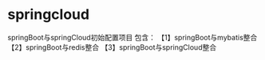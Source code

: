 # springcloud
springBoot与springCloud初始配置项目
包含：
【1】springBoot与mybatis整合
【2】springBoot与redis整合
【3】springBoot与springCloud整合

